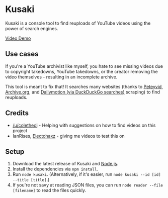# Kusaki
Kusaki is a console tool to find reuploads of YouTube videos using the power of search engines.

[Video Demo](https://youtu.be/gKk_ETAa7y0)
## Use cases
If you're a YouTube archivist like myself, you hate to see missing videos due to copyright takedowns,
YouTube takedowns, or the creator removing the video themselves - resulting in an incomplete archive.

This tool is meant to fix that! It searches many websites (thanks to [Peteyvid](https://peteyvid.com), 
[Archive.org](https://archive.org), and [Dailymotion (via DuckDuckGo searches)](https://dailymotion.com) scraping) to find
reuploads.

## Credits
- [/u/colethedj](https://www.reddit.com/user/colethedj) - Helping with suggestions on how to find videos on this project
- IanRises, [Electohaxz](http://electohaxz.tk/) - giving me videos to test this on

## Setup
1. Download the latest release of Kusaki and [Node.js](https://nodejs.org/en/download/).
2. Install the dependencies via ``npm install``.
3. Run ``node kusaki``. (Alternatively, if it's easier, run ``node kusaki --id [id] --title [title]``.)
4. If you're not savy at reading JSON files, you can run ``node reader --file [filename]`` to read the files quickly.